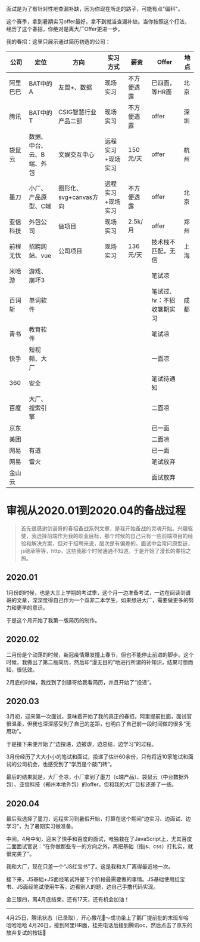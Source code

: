 
面试是为了有针对性地查漏补缺，因为你现在所走的路子，可能有点"偏科"。

这个赛季，拿到暑期实习offer最好，拿不到就当查漏补缺。当你按照这个打法，经历了这个春招，你绝对是离大厂Offer更进一步。

我的春招：这里只展示通过简历初选的公司：

|公司|定位|方向|实习方式|薪资|Offer|地点|
|-|-|-|-|-|-|-|
|阿里巴巴|BAT中的A|友盟+、数据|现场实习|不方便透露|已四面，等HR面|北京|
|腾讯|BAT中的T|CSIG智慧行业产品二部|现场实习|不方便透露|offer|深圳|
|袋鼠云|数据、中台、云、B端、外包|文娱交互中心|远程实习+现场实习|150元/天|offer|杭州|
|墨刀|小厂、产品原型、C端|图形化、svg+canvas方向|远程实习+现场实习|不方便透露|offer|北京|
|亚信科技|外包公司|做项目|现场实习|2.5k/月|offer|郑州|
|前程无忧|招聘网站、vue|公司项目|现场实习|136元/天|技术栈不匹配，无信|上海|
|米哈游|游戏、崩坏3||||笔试凉||
|百词斩|单词软件||||笔试过、hr：不招收暑期实习|成都|
|青书|教育软件||||笔试凉||
|快手|短视频、大厂||||一面凉||
|360|安全||||笔试待通知||
|百度|大厂、搜索引擎||||二面凉||
|京东|||||已一面||
|美团|||||二面凉||
|网易|有道||||已一面||
|网易|雷火||||笔试放弃||
|金山云|||||面试放弃||


# 审视从2020.01到2020.04的备战过程

> 首先很感谢剑谱哥的春招备战系列文章，是我开始备战的灵魂开始。兴趣驱使，我选择前端作为我的职业目标，那个时候的自己只有一些前端项目的经验和解决方案，但对于招聘来说，层次是有偏差的。面试中会常问原型链，js继承等等，http，这些我那个时候通通不知道。于是开始了漫长的春招之旅。

## 2020.01

1月份的时候，也是大三上学期的考试季，这个月一边准备考试，一边在阅读剑谱哥的文章，深深觉得自己作为一个双非二本学生，如果想进大厂，需要做更多的努力和更早的意识。

于是这个月开始了我第一版简历的制作。

## 2020.02
二月份是个动荡的时候，新冠疫情爆发撞上春节，但也不能停止前进的脚步。这个时候，我做出了第二版简历，然后却“漫无目的”地进行所谓的补知识，结果可想而知，很低效。

2月底的时候，我找到了剑谱哥给我看简历，并且开始了“投递”。

## 2020.03
3月初，迎来第一次面试，意味着开始了我的真正的春招，阿里提前批面，面试官很温柔，但我也深深感受到了自己的差距，也明白了自己前一段时间做的很多“无用功”。

于是接下来便开始了“边投递，边被虐，边总结，边学习”的过程。

3月份经历了大大小小的笔试和面试，投递了估计60余份，只有将近10家笔试和面试的公司机会，也感受到了“学历是个敲门砖”。

最后的结果就是，大厂全凉，小厂拿到了墨刀（c端产品）、袋鼠云（中台数据外包）、亚信科技（郑州本地外包）的offer。但和我的大厂目标还差了一些。

## 2020.04
最后我选择了墨刀，远程实习到暑假开始，打算在这个期间“边实习、边面试、边学习”，为了暑期实习做准备。

中间，4月中旬，迎来了快手和百度的面试，唯独栽在了JavaScript上，尤其百度二面面试官说：“在你做那些专一的方向之外，再把基础（指js、css）打扎实，就很完美了”。

我和大厂，现在只差一个“JS红宝书”了。这是我和大厂离得最近地一次。

接下来，JS基础+JS面经笔试将是下个阶段最需要做的事情。JS基础使用红宝书、JS面经笔试使用牛客，边看别人的题，边自己手撸代码实现。

金三银四，离4月底结束，还有17天，还有机会加油！

----



4月25日，腾讯状态（已录取），开心撒花🎉～成功坐上了鹅厂提前批的末班车哈哈哈哈哈
4月26日，接到阿里HR面，挂完电话后接到腾讯oc，然后点击了京东的放弃复试的按钮🔘
